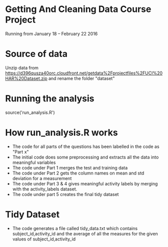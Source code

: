 # Getting And Cleaning Data Course Project
Running from January 18 – February 22 2016

# Source of data
Unzip data from https://d396qusza40orc.cloudfront.net/getdata%2Fprojectfiles%2FUCI%20HAR%20Dataset.zip and rename the folder "dataset"

# Running the analysis
source('run_analysis.R')

# How run_analysis.R works
  - The code for all parts of the questions has been labelled in the code as "Part x"
  - The initial code does some preprocessing and extracts all the data into meaningful variables
  - The code under Part 1 merges the test and training data
  - The code under Part 2 gets the column names on mean and std deviation for a measurement
  - The code under Part 3 & 4 gives meaningful activity labels by merging with the activity_labels dataset.
  - The code under part 5 creates the final tidy dataset

# Tidy Dataset
  - The code generates a file called tidy_data.txt which contains subject_id,activity_id and the average of all the measures for the given values of subject_id,activity_id

